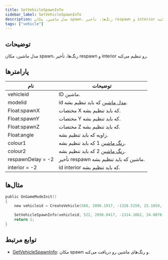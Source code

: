 ```yaml
---
title: SetVehicleSpawnInfo
sidebar_label: SetVehicleSpawnInfo
description: مدل ماشین، مکان spawn، رنگ‌ها، تأخیر respawn و interior رو تنظیم می‌کنه.
tags: ["vehicle"]
---
```


<VersionWarn version='omp v1.1.0.2612' />

## توضیحات

مدل ماشین، مکان spawn، رنگ‌ها، تأخیر respawn و interior رو تنظیم می‌کنه.

## پارامترها

| نام               | توضیحات                                                 |
|-------------------|-------------------------------------------------------------|
| vehicleid         | ID ماشین.                                      |
| modelid           | id [مدل ماشین](../resources/vehicleid) که باید تنظیم بشه.          |
| Float:spawnX      | مختصات X که باید تنظیم بشه.                                    |
| Float:spawnY      | مختصات Y که باید تنظیم بشه.                                    |
| Float:spawnZ      | مختصات Z که باید تنظیم بشه.                                    |
| Float:angle       | زاویه که باید تنظیم بشه.                                           |
| colour1           | [رنگ ماشین](../resources/vehiclecolorid) 1 که باید تنظیم بشه. |
| colour2           | [رنگ ماشین](../resources/vehiclecolorid) 2 که باید تنظیم بشه. |
| respawnDelay = -2 | تأخیر respawn ماشین که باید تنظیم بشه.                           |
| interior = -2     | id interior که باید تنظیم بشه.                                     |

## مثال‌ها

```c
public OnGameModeInit()
{
    new vehicleid = CreateVehicle(560, 2096.1917, -1328.5150, 25.1059, 0.0000, 6, 0, 100);

    SetVehicleSpawnInfo(vehicleid, 522, 2096.0417, -1314.1062, 24.0078, 0.0000, 1, 7);
    return 1;
}
```

## توابع مرتبط

- [GetVehicleSpawnInfo](GetVehicleSpawnInfo): مکان spawn و رنگ‌های ماشین رو دریافت می‌کنه.